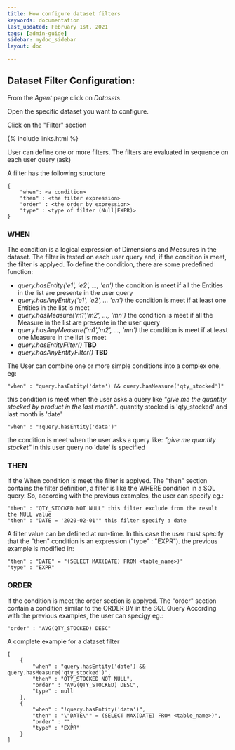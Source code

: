 ```yaml
---
title: How configure dataset filters
keywords: documentation
last_updated: February 1st, 2021
tags: [admin-guide]
sidebar: mydoc_sidebar
layout: doc

---
```


## Dataset Filter Configuration:

From the *Agent* page click on *Datasets*.

Open the specific dataset you want to configure.

Click on the "Filter" section


{% include links.html %}

User can define one or more filters. The filters are evaluated in sequence on each user query (ask)

A filter has the following structure

    {
        "when": <a condition>
        "then" : <the filter expression>
        "order" : <the order by expression>
        "type" : <type of filter (Null|EXPR)>
    }

### WHEN
The condition is a logical expression of Dimensions and Measures in the dataset. The filter is tested on each user query and, if the condition is meet, the filter is applyed.
To define the condition, there are some predefined function: 

* *query.hasEntity('e1', 'e2', ..., 'en')* the condition is meet if all the Entities in the list are presente in the user query
* *query.hasAnyEntity('e1', 'e2', ... 'en')* the condition is meet if at least one Entities in the list is meet
* *query.hasMeasure('m1','m2', ..., 'mn')* the condition is meet if all the Measure in the list are presente in the user query
* *query.hasAnyMeasure('m1','m2', ..., 'mn')* the condition is meet if at least one Measure in the list is meet
* *query.hasEntityFilter()* __TBD__
* *query.hasAnyEntityFilter()* __TBD__

The User can combine one or more simple conditions into a complex one, eg:

    "when" : "query.hasEntity('date') && query.hasMeasure('qty_stocked')" 
this condition is meet when the user asks a query like *"give me the quantity stocked by product in the last month"*. quantity stocked is 'qty_stocked' and last month is 'date'

    "when" : "!query.hasEntity('data')" 
the condition is meet when the user asks a query like: *"give me quantity stocket"* in this user query no 'date' is specified

### THEN
If the When condition is meet the filter is applyed. The "then" section contains the filter definition, a filter is like the WHERE condition in a SQL query.
So, according with the previous examples, the user can specify eg.:
    
    "then" : "QTY_STOCKED NOT NULL" this filter exclude from the result the NULL value
    "then" : "DATE = '2020-02-01'" this filter specify a date

A filter value can be defined at run-time. In this case the user must specify that the "then" condition is an expression ("type" : "EXPR"). 
the previous example is modified in:

    "then" : "DATE" = "(SELECT MAX(DATE) FROM <table_name>)"
    "type" : "EXPR"

### ORDER
If the condition is meet the order section is applyed. The "order" section contain a condition similar to the ORDER BY in the SQL Query
According with the previous examples, the user can specigy eg.:

    "order" : "AVG(QTY_STOCKED) DESC"

A complete example for a dataset filter 

    [
        {
            "when" : "query.hasEntity('date') && query.hasMeasure('qty_stocked')",
            "then" : "QTY_STOCKED NOT NULL",
            "order" : "AVG(QTY_STOCKED) DESC",
            "type" : null
        },
        {
            "when" : "!query.hasEntity('data')",
            "then" : "\"DATE\"" = (SELECT MAX(DATE) FROM <table_name>)",
            "order" : "",
            "type" : "EXPR"
        }
    ]
